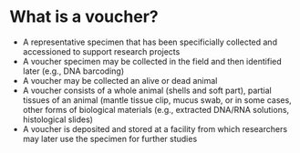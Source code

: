 # What is a voucher?

- A representative specimen that has been specificially collected and accessioned to support research projects
- A voucher specimen may be collected in the field and then identified later (e.g., DNA barcoding)
- A voucher may be collected an alive or dead animal
- A voucher consists of a whole animal (shells and soft part), partial tissues of an animal (mantle tissue clip, mucus swab, or in some cases, other forms of biological materials (e.g., extracted DNA/RNA solutions, histological slides)
- A voucher is deposited and stored at a facility from which researchers may later use the specimen for further studies
